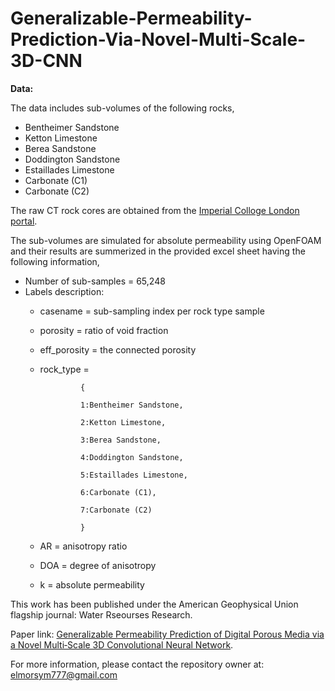 # Generalizable-Permeability-Prediction-Via-Novel-Multi-Scale-3D-CNN

**Data:**

The data includes sub-volumes of the following rocks,
  - Bentheimer Sandstone 
  - Ketton Limestone
  - Berea Sandstone
  - Doddington Sandstone
  - Estaillades Limestone
  - Carbonate (C1)
  - Carbonate (C2)

The raw CT rock cores are obtained from the [Imperial Colloge London portal](https://www.imperial.ac.uk/earth-science/research/research-groups/pore-scale-modelling/micro-ct-images-and-networks/).

The sub-volumes are simulated for absolute permeability using OpenFOAM and their results are summerized in the provided excel sheet having the following information,

 - Number of sub-samples = 65,248
 - Labels description:
    - casename = sub-sampling index per rock type sample
    - porosity = ratio of void fraction
    - eff_porosity = the connected porosity
    - rock_type = 
                   
                   {
                   
                   1:Bentheimer Sandstone,
                   
                   2:Ketton Limestone,
                   
                   3:Berea Sandstone,
                   
                   4:Doddington Sandstone,
                   
                   5:Estaillades Limestone,
                   
                   6:Carbonate (C1),
                   
                   7:Carbonate (C2)
                   
                   }
                   
    - AR = anisotropy ratio
    - DOA = degree of anisotropy
    - k = absolute permeability



This work has been published under the American Geophysical Union flagship journal: Water Rseourses Research.

Paper link: [Generalizable Permeability Prediction of Digital Porous Media via a Novel Multi‐Scale 3D Convolutional Neural Network](https://www.researchgate.net/publication/359154090_Generalizable_Permeability_Prediction_of_Digital_Porous_Media_via_a_Novel_Multi-Scale_3D_Convolutional_Neural_Network).

For more information, please contact the repository owner at: elmorsym777@gmail.com
